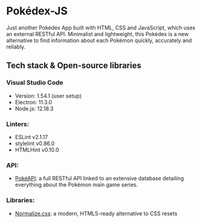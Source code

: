 # Pokédex-JS
Just another Pokédex App built with HTML, CSS and JavaScript, which uses an external RESTful API. Minimalist and lightweight, this Pokédex is a new alternative to find information about each Pokémon quickly, accurately and reliably.

## Tech stack & Open-source libraries

### Visual Studio Code
- Version: 1.54.1 (user setup)
- Electron: 11.3.0
- Node.js: 12.18.3

### Linters:
- ESLint v2.1.17
- stylelint v0.86.0
- HTMLHint v0.10.0

### API:
- [PokéAPI](https://github.com/PokeAPI/pokeapi): a full RESTful API linked to an extensive database detailing everything about the Pokémon main game series.

### Libraries:
- [Normalize.css](https://necolas.github.io/normalize.css/): a modern, HTML5-ready alternative to CSS resets
